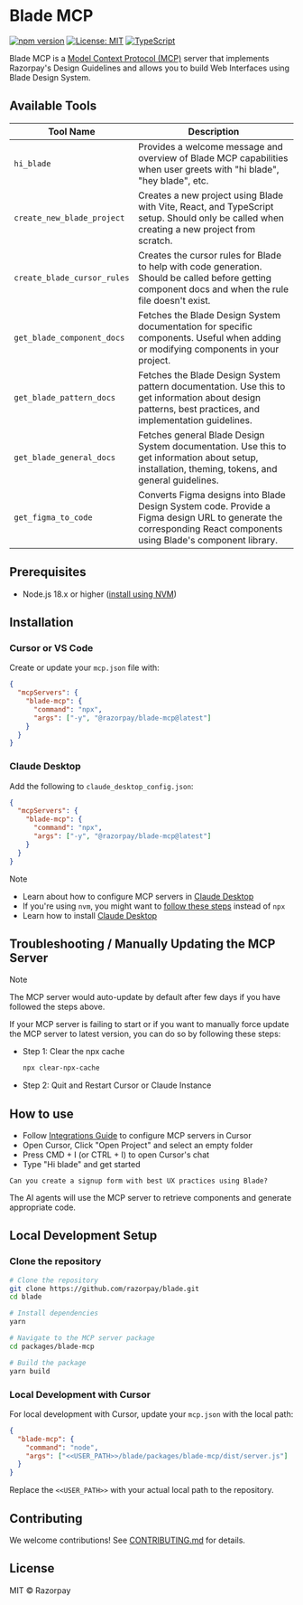 # Blade MCP

[![npm version](https://img.shields.io/npm/v/@razorpay/blade-mcp.svg)](https://www.npmjs.com/package/@razorpay/blade-mcp)
[![License: MIT](https://img.shields.io/badge/License-MIT-blue.svg)](https://opensource.org/licenses/MIT)
[![TypeScript](https://img.shields.io/badge/%3C%2F%3E-TypeScript-%230074c1.svg)](https://www.typescriptlang.org/)

Blade MCP is a [Model Context Protocol (MCP)](https://modelcontextprotocol.io/introduction) server that implements Razorpay's Design Guidelines and allows you to build Web Interfaces using Blade Design System.

## Available Tools

| Tool Name                   | Description                                                                                                                                                      |
| --------------------------- | ---------------------------------------------------------------------------------------------------------------------------------------------------------------- |
| `hi_blade`                  | Provides a welcome message and overview of Blade MCP capabilities when user greets with "hi blade", "hey blade", etc.                                            |
| `create_new_blade_project`  | Creates a new project using Blade with Vite, React, and TypeScript setup. Should only be called when creating a new project from scratch.                        |
| `create_blade_cursor_rules` | Creates the cursor rules for Blade to help with code generation. Should be called before getting component docs and when the rule file doesn't exist.            |
| `get_blade_component_docs`  | Fetches the Blade Design System documentation for specific components. Useful when adding or modifying components in your project.                               |
| `get_blade_pattern_docs`    | Fetches the Blade Design System pattern documentation. Use this to get information about design patterns, best practices, and implementation guidelines.         |
| `get_blade_general_docs`    | Fetches general Blade Design System documentation. Use this to get information about setup, installation, theming, tokens, and general guidelines.               |
| `get_figma_to_code`         | Converts Figma designs into Blade Design System code. Provide a Figma design URL to generate the corresponding React components using Blade's component library. |

## Prerequisites

- Node.js 18.x or higher ([install using NVM](https://nodejs.org/en/download))

## Installation

### Cursor or VS Code

Create or update your `mcp.json` file with:

```json
{
  "mcpServers": {
    "blade-mcp": {
      "command": "npx",
      "args": ["-y", "@razorpay/blade-mcp@latest"]
    }
  }
}
```

### Claude Desktop

Add the following to `claude_desktop_config.json`:

```json
{
  "mcpServers": {
    "blade-mcp": {
      "command": "npx",
      "args": ["-y", "@razorpay/blade-mcp@latest"]
    }
  }
}
```

> [!NOTE]
>
> - Learn about how to configure MCP servers in [Claude Desktop](https://modelcontextprotocol.io/quickstart/user)
> - If you're using `nvm`, you might want to [follow these steps](https://github.com/modelcontextprotocol/servers/issues/64) instead of `npx`
> - Learn how to install [Claude Desktop](https://claude.ai/download)

## Troubleshooting / Manually Updating the MCP Server

> [!NOTE]
>
> The MCP server would auto-update by default after few days if you have followed the steps above.

If your MCP server is failing to start or if you want to manually force update the MCP server to latest version, you can do so by following these steps:

- Step 1: Clear the npx cache

  ```sh
  npx clear-npx-cache
  ```

- Step 2: Quit and Restart Cursor or Claude Instance

## How to use

- Follow [Integrations Guide](#integrations) to configure MCP servers in Cursor
- Open Cursor, Click "Open Project" and select an empty folder
- Press CMD + I (or CTRL + I) to open Cursor's chat
- Type "Hi blade" and get started

```
Can you create a signup form with best UX practices using Blade?
```

The AI agents will use the MCP server to retrieve components and generate appropriate code.

## Local Development Setup

### Clone the repository

```bash
# Clone the repository
git clone https://github.com/razorpay/blade.git
cd blade

# Install dependencies
yarn

# Navigate to the MCP server package
cd packages/blade-mcp

# Build the package
yarn build
```

### Local Development with Cursor

For local development with Cursor, update your `mcp.json` with the local path:

```json
{
  "blade-mcp": {
    "command": "node",
    "args": ["<<USER_PATH>>/blade/packages/blade-mcp/dist/server.js"]
  }
}
```

Replace the `<<USER_PATH>>` with your actual local path to the repository.

## Contributing

We welcome contributions! See [CONTRIBUTING.md](../../CONTRIBUTING.md) for details.

## License

MIT © Razorpay
